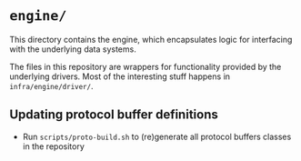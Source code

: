 # `engine/`

This directory contains the engine, which encapsulates logic for interfacing with the underlying data systems.

The files in this repository are wrappers for functionality provided by the underlying drivers. Most of the interesting stuff happens in `infra/engine/driver/`.

## Updating protocol buffer definitions

- Run `scripts/proto-build.sh` to (re)generate all protocol buffers classes in the repository

